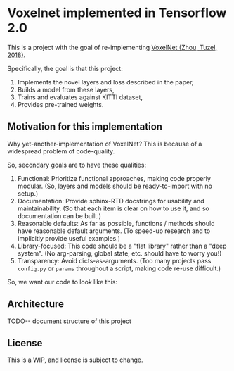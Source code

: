 # Voxelnet implemented in Tensorflow 2.0

This is a project with the goal of re-implementing
[VoxelNet (Zhou, Tuzel, 2018)](https://openaccess.thecvf.com/content_cvpr_2018/papers/Zhou_VoxelNet_End-to-End_Learning_CVPR_2018_paper.pdf).

Specifically, the goal is that this project:

1. Implements the novel layers and loss described in the paper,
2. Builds a model from these layers,
3. Trains and evaluates against KITTI dataset,
4. Provides pre-trained weights.

## Motivation for this implementation

Why yet-another-implementation of VoxelNet? This is because of a widespread
problem of code-quality.

So, secondary goals are to have these qualities:

1. Functional: Prioritize functional approaches, making code properly modular.
   (So, layers and models should be ready-to-import with no setup.)
2. Documentation: Provide sphinx-RTD docstrings for usability and maintainability.
   (So that each item is clear on how to use it, and so documentation can be built.)
3. Reasonable defaults: As far as possible, functions / methods should have reasonable default arguments.
   (To speed-up research and to implicitly provide useful examples.)
4. Library-focused: This code should be a "flat library" rather than a "deep system".
   (No arg-parsing, global state, etc. should have to worry you!)
5. Transparency: Avoid dicts-as-arguments.
   (Too many projects pass `config.py` or `params` throughout a script, making code re-use difficult.) 

So, we want our code to look like this:

## Architecture

TODO-- document structure of this project

## License

This is a WIP, and license is subject to change. 
